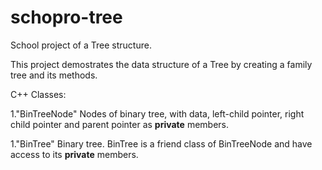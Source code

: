 # schopro-tree
School project of a Tree structure.

This project demostrates the data structure of a Tree by creating a family tree and its methods.

C++ Classes:

  1."BinTreeNode" Nodes of binary tree, with data, left-child pointer, right
    child pointer and parent pointer as __private__ members.

  1."BinTree" Binary tree. BinTree is a friend class of BinTreeNode and have access to its __private__ members.
